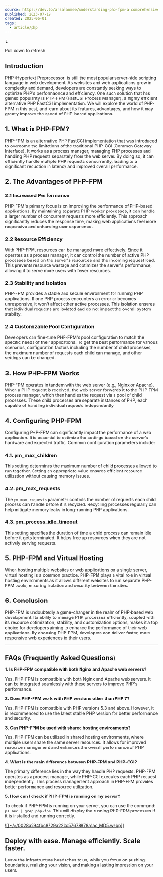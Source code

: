 ```yaml
---
source: https://dev.to/arsalanmee/understanding-php-fpm-a-comprehensive-guide-3ng8
published: 2023-07-19
created: 2025-06-01
tags:
  - article/php
---
```

⇣

Pull down to refresh

## Introduction

PHP (Hypertext Preprocessor) is still the most popular server-side scripting language in web development. As websites and web applications grow in complexity and demand, developers are constantly seeking ways to optimize PHP's performaonce and efficiency. One such solution that has gained popularity is PHP-FPM (FastCGI Process Manager), a highly efficient alternative PHP FastCGI implementation. We will explore the world of PHP-FPM in this post, and learn about its features, advantages, and how it may greatly improve the speed of PHP-based applications.

## 1\. What is PHP-FPM?

PHP-FPM is an alternative PHP FastCGI implementation that was introduced to overcome the limitations of the traditional PHP-CGI (Common Gateway Interface). It works as a process manager, managing PHP processes and handling PHP requests separately from the web server. By doing so, it can efficiently handle multiple PHP requests concurrently, leading to a significant reduction in latency and improved overall performance.

## 2\. The Advantages of PHP-FPM

### 2.1 Increased Performance

PHP-FPM's primary focus is on improving the performance of PHP-based applications. By maintaining separate PHP worker processes, it can handle a larger number of concurrent requests more efficiently. This approach significantly reduces the response time, making web applications feel more responsive and enhancing user experience.

### 2.2 Resource Efficiency

With PHP-FPM, resources can be managed more effectively. Since it operates as a process manager, it can control the number of active PHP processes based on the server's resources and the incoming request load. This prevents resource wastage and optimizes the server's performance, allowing it to serve more users with fewer resources.

### 2.3 Stability and Isolation

PHP-FPM provides a stable and secure environment for running PHP applications. If one PHP process encounters an error or becomes unresponsive, it won't affect other active processes. This isolation ensures that individual requests are isolated and do not impact the overall system stability.

### 2.4 Customizable Pool Configuration

Developers can fine-tune PHP-FPM's pool configuration to match the specific needs of their applications. To get the best performance for various scenarios, configuration factors including the number of child processes, the maximum number of requests each child can manage, and other settings can be changed.

## 3\. How PHP-FPM Works

PHP-FPM operates in tandem with the web server (e.g., Nginx or Apache). When a PHP request is received, the web server forwards it to the PHP-FPM process manager, which then handles the request via a pool of child processes. These child processes are separate instances of PHP, each capable of handling individual requests independently.

## 4\. Configuring PHP-FPM

Configuring PHP-FPM can significantly impact the performance of a web application. It is essential to optimize the settings based on the server's hardware and expected traffic. Common configuration parameters include:

### 4.1. pm\_max\_children

This setting determines the maximum number of child processes allowed to run together. Setting an appropriate value ensures efficient resource utilization without causing memory issues.

### 4.2. pm\_max\_requests

The `pm_max_requests` parameter controls the number of requests each child process can handle before it is recycled. Recycling processes regularly can help mitigate memory leaks in long-running PHP applications.

### 4.3. pm\_process\_idle\_timeout

This setting specifies the duration of time a child process can remain idle before it gets terminated. It helps free up resources when they are not actively serving requests.

## 5\. PHP-FPM and Virtual Hosting

When hosting multiple websites or web applications on a single server, virtual hosting is a common practice. PHP-FPM plays a vital role in virtual hosting environments as it allows different websites to run separate PHP-FPM pools, ensuring isolation and security between the sites.

## 6\. Conclusion

PHP-FPM is undoubtedly a game-changer in the realm of PHP-based web development. Its ability to manage PHP processes efficiently, coupled with its resource optimization, stability, and customization options, makes it a top choice for developers aiming to enhance the performance of their web applications. By choosing PHP-FPM, developers can deliver faster, more responsive web experiences to their users.

---

## FAQs (Frequently Asked Questions)

**1\. Is PHP-FPM compatible with both Nginx and Apache web servers?**

Yes, PHP-FPM is compatible with both Nginx and Apache web servers. It can be integrated seamlessly with these servers to improve PHP's performance.

**2\. Does PHP-FPM work with PHP versions other than PHP 7?**

Yes, PHP-FPM is compatible with PHP versions 5.3 and above. However, it is recommended to use the latest stable PHP version for better performance and security.

**3\. Can PHP-FPM be used with shared hosting environments?**

Yes, PHP-FPM can be utilized in shared hosting environments, where multiple users share the same server resources. It allows for improved resource management and enhances the overall performance of PHP applications.

**4\. What is the main difference between PHP-FPM and PHP-CGI?**

The primary difference lies in the way they handle PHP requests. PHP-FPM operates as a process manager, while PHP-CGI executes each PHP request independently. This process management approach in PHP-FPM provides better performance and resource utilization.

**5\. How can I check if PHP-FPM is running on my server?**

To check if PHP-FPM is running on your server, you can use the command: `ps aux | grep php-fpm`. This will display the running PHP-FPM processes if it is installed and running correctly.

[![[~/×/0028a294fbc8729a223c57678878a1ac_MD5.webp]]](https://signup.heroku.com/?utm_source=devto&utm_medium=paid&utm_campaign=heroku_2025&bb=217497)

## Deploy with ease. Manage efficiently. Scale faster.

Leave the infrastructure headaches to us, while you focus on pushing boundaries, realizing your vision, and making a lasting impression on your users.